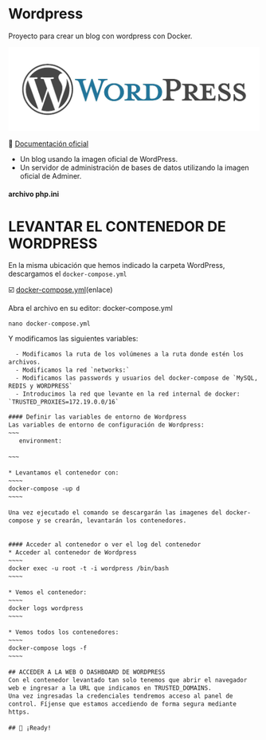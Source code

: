 # Wordpress
Proyecto para crear un blog con wordpress con Docker.

![alt text](https://github.com/JuanRodenas/Wordpress/blob/main/wordpress.jpeg)

📁 [Documentación oficial](https://codex.wordpress.org/es:)



* Un blog usando la imagen oficial de WordPress.
* Un servidor de administración de bases de datos utilizando la imagen oficial de Adminer.

#### archivo php.ini


# LEVANTAR EL CONTENEDOR DE WORDPRESS
En la misma ubicación que hemos indicado la carpeta WordPress, descargamos el `docker-compose.yml`

☑️ [docker-compose.yml](enlace)(enlace)

Abra el archivo en su editor: docker-compose.yml
~~~~
nano docker-compose.yml
~~~~
Y modificamos las siguientes variables:
~~~~
  - Modificamos la ruta de los volúmenes a la ruta donde estén los archivos.
  - Modificamos la red `networks:`
  - Modificamos las passwords y usuarios del docker-compose de `MySQL, REDIS y WORDPRESS`
  - Introducimos la red que levante en la red internal de docker: `TRUSTED_PROXIES=172.19.0.0/16`
 ~~~~
 ```
#### Definir las variables de entorno de Wordpress
Las variables de entorno de configuración de Wordpress:
~~~
    environment:

~~~

* Levantamos el contenedor con:
~~~~
docker-compose -up d
~~~~

Una vez ejecutado el comando se descargarán las imagenes del docker-compose y se crearán, levantarán los contenedores.


#### Acceder al contenedor o ver el log del contenedor
* Acceder al contenedor de Wordpress
~~~~
docker exec -u root -t -i wordpress /bin/bash
~~~~

* Vemos el contenedor:
~~~~
docker logs wordpress
~~~~

* Vemos todos los contenedores:
~~~~
docker-compose logs -f
~~~~

## ACCEDER A LA WEB O DASHBOARD DE WORDPRESS
Con el contenedor levantado tan solo tenemos que abrir el navegador web e ingresar a la URL que indicamos en TRUSTED_DOMAINS.
Una vez ingresadas la credenciales tendremos acceso al panel de control. Fíjense que estamos accediendo de forma segura mediante https.

## 🎉 ¡Ready!
